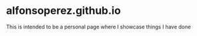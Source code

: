 # alfonsoperez.github.io

This is intended to be a personal page where I showcase things I have done